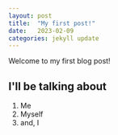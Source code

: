 ```yaml
---
layout: post
title:  "My first post!"
date:   2023-02-09
categories: jekyll update
---
```


Welcome to my first blog post! 

## I'll be talking about
1. Me
2. Myself
3. and, I